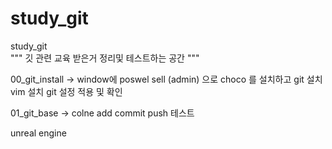 # study_git
study_git  
"""
깃 관련 교육 받은거 정리및 테스트하는 공간 
"""



00_git_install  -> window에 poswel sell (admin) 으로 choco 를 설치하고 git 설치 vim 설치 git 설정 적용 및 확인 


01_git_base     -> colne add commit push  테스트


unreal engine 
